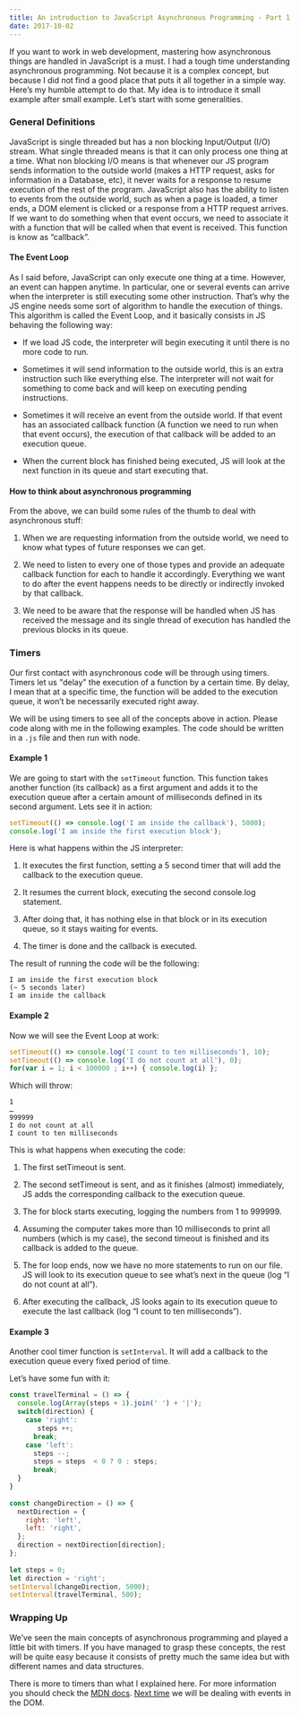 ```yaml
---
title: An introduction to JavaScript Asynchronous Programming - Part 1 | General Definitions and Timers
date: 2017-10-02
---
```


If you want to work in web development, mastering how asynchronous things are handled in JavaScript is a must. I had a tough time understanding asynchronous programming. Not because it is a complex concept, but because I did not find a good place that puts it all together in a simple way. Here’s my humble attempt to do that. My idea is to introduce it small example after small example. Let’s start with some generalities.

### General Definitions
JavaScript is single threaded but has a non blocking Input/Output (I/O) stream. What single threaded means is that it can only process one thing at a time. What non blocking I/O means is that whenever our JS program sends information to the outside world (makes a HTTP request, asks for information in a Database, etc), it never waits for a response to resume execution of the rest of the program.
JavaScript also has the ability to listen to events from the outside world, such as when a page is loaded, a timer ends, a DOM element is clicked or a response from a HTTP request arrives. If we want to do something when that event occurs, we need to associate it with a function that will be called when that event is received. This function is know as “callback”.

#### The Event Loop
As I said before, JavaScript can only execute one thing at a time. However, an event can happen anytime. In particular, one or several events can arrive when the interpreter is still executing some other instruction. That’s why the JS engine needs some sort of algorithm to handle the execution of things. This algorithm is called the Event Loop, and it basically consists in JS behaving the following way:

* If we load JS code, the interpreter will begin executing it until there is no more code to run.

* Sometimes it will send information to the outside world, this is an extra instruction such like everything else. The interpreter will not wait for something to come back and will keep on executing pending instructions.

* Sometimes it will receive an event from the outside world. If that event has an associated callback function (A function we need to run when that event occurs), the execution of that callback will be added to an execution queue. 

* When the current block has finished being executed, JS will look at the next function in its queue and start executing that.

#### How to think about asynchronous programming
From the above, we can build some rules of the thumb to deal with asynchronous stuff:

1. When we are requesting information from the outside world, we need to know what types of future responses we can get.

2. We need to listen to every one of those types and provide an adequate callback function for each to handle it accordingly. Everything we want to do after the event happens needs to be directly or indirectly invoked by that callback.

3. We need to be aware that the response will be handled when JS has received the message and its single thread of execution has handled the previous blocks in its queue. 

### Timers
Our first contact with asynchronous code will be through using timers. Timers let us "delay" the execution of a function by a certain time. By delay, I mean that at a specific time, the function will be added to the execution queue, it won’t be necessarily executed right away.

We will be using timers to see all of the concepts above in action. Please code along with me in the following examples. The code should be written in a `.js` file and then run with node.

#### Example 1
We are going to start with the `setTimeout` function. This function takes another function (its callback) as a first argument and adds it to the execution queue after a certain amount of milliseconds defined in its second argument. Lets see it in action: 

```javascript
setTimeout(() => console.log('I am inside the callback'), 5000);
console.log('I am inside the first execution block');
```
Here is what happens within the JS interpreter:

1. It executes the first function, setting a 5 second timer that will add the callback to the execution queue.

2. It resumes the current block, executing the second console.log statement.

3. After doing that, it has nothing else in that block or in its execution queue, so it stays waiting for events.

4. The timer is done and the callback is executed.

The result of running the code will be the following:

```
I am inside the first execution block
(~ 5 seconds later)
I am inside the callback
```

#### Example 2

Now we will see the Event Loop at work:

```javascript
setTimeout(() => console.log('I count to ten milliseconds'), 10);
setTimeout(() => console.log('I do not count at all'), 0);
for(var i = 1; i < 100000 ; i++) { console.log(i) };
```

Which will throw:

```
1
…
999999
I do not count at all
I count to ten milliseconds
```

This is what happens when executing the code:

1. The first setTimeout is sent.

2. The second setTimeout is sent, and as it finishes (almost) immediately, JS adds the corresponding callback to the execution queue.

3. The for block starts executing, logging the numbers from 1 to 999999.

4. Assuming the computer takes more than 10 milliseconds to print all numbers (which is my case), the second timeout is finished and its callback is added to the queue.

5. The for loop ends, now we have no more statements to run on our file. JS will look to its execution queue to see what’s next in the queue (log “I do not count at all”).

6. After executing the callback, JS looks again to its execution queue to execute the last callback (log “I count to ten milliseconds”). 

#### Example 3
Another cool timer function is `setInterval`. It will add a callback to the execution queue every fixed period of time.

Let’s have some fun with it:

```javascript
const travelTerminal = () => {
  console.log(Array(steps + 1).join(' ') + '|');
  switch(direction) {
    case 'right':
       steps ++;
      break;
    case 'left':
      steps --;
      steps = steps  < 0 ? 0 : steps;
      break;
  }
}
 
const changeDirection = () => {
  nextDirection = {
    right: 'left',
    left: 'right',
  };
  direction = nextDirection[direction];
};
 
let steps = 0;
let direction = 'right';
setInterval(changeDirection, 5000);
setInterval(travelTerminal, 500);
```

### Wrapping Up
We’ve seen the main concepts of asynchronous programming and played a little bit with timers. If you have managed to grasp these concepts, the rest will be quite easy because it consists of pretty much the same idea but with different names and data structures. 

There is more to timers than what I explained here. For more information you should check the [MDN docs](https://developer.mozilla.org/en-US/Add-ons/Code_snippets/Timers).
[Next time](/2018/02/19/asynchronous-programming-part-2.html) we will be dealing with events in the DOM.

